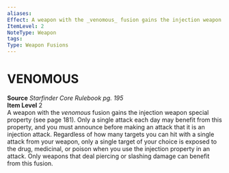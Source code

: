 ```yaml
---
aliases: 
Effect: A weapon with the _venomous_ fusion gains the injection weapon special property (see page 181). Only a single attack each day may benefit from this property, and you must announce before making an attack that it is an injection attack. Regardless of how many targets you can hit with a single attack from your weapon, only a single target of your choice is exposed to the drug, medicinal, or poison when you use the injection property in an attack. Only weapons that deal piercing or slashing damage can benefit from this fusion.
ItemLevel: 2
NoteType: Weapon
tags: 
Type: Weapon Fusions
---
```

# VENOMOUS
**Source** _Starfinder Core Rulebook pg. 195_  
**Item Level** 2  
A weapon with the _venomous_ fusion gains the injection weapon special property (see page 181). Only a single attack each day may benefit from this property, and you must announce before making an attack that it is an injection attack. Regardless of how many targets you can hit with a single attack from your weapon, only a single target of your choice is exposed to the drug, medicinal, or poison when you use the injection property in an attack. Only weapons that deal piercing or slashing damage can benefit from this fusion.
